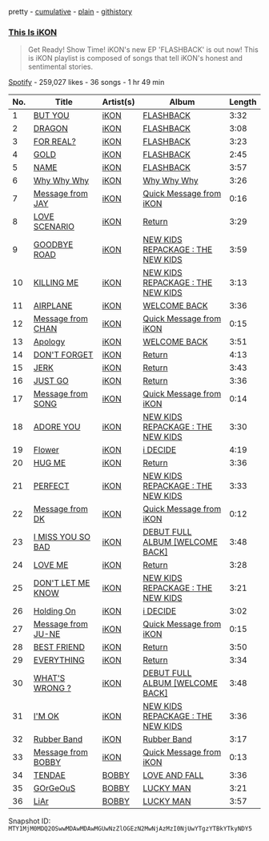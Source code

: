 pretty - [cumulative](/playlists/cumulative/37i9dQZF1DWYCAWH52fMdQ.md) - [plain](/playlists/plain/37i9dQZF1DWYCAWH52fMdQ) - [githistory](https://github.githistory.xyz/mackorone/spotify-playlist-archive/blob/main/playlists/plain/37i9dQZF1DWYCAWH52fMdQ)

### [This Is iKON](https://open.spotify.com/playlist/37i9dQZF1DWYCAWH52fMdQ)

> Get Ready! Show Time! iKON's new EP 'FLASHBACK' is out now! This is iKON playlist is composed of songs that tell iKON's honest and sentimental stories.

[Spotify](https://open.spotify.com/user/spotify) - 259,027 likes - 36 songs - 1 hr 49 min

| No. | Title | Artist(s) | Album | Length |
|---|---|---|---|---|
| 1 | [BUT YOU](https://open.spotify.com/track/7IqYkjcFnqKPmwg6lWxXYv) | [iKON](https://open.spotify.com/artist/5qRSs6mvI17zrkJpOHkCoM) | [FLASHBACK](https://open.spotify.com/album/3BJeKM18j6QBKLjYVNzgkm) | 3:32 |
| 2 | [DRAGON](https://open.spotify.com/track/5R42s7zQ9SrbnwXUF8j1Bo) | [iKON](https://open.spotify.com/artist/5qRSs6mvI17zrkJpOHkCoM) | [FLASHBACK](https://open.spotify.com/album/3BJeKM18j6QBKLjYVNzgkm) | 3:08 |
| 3 | [FOR REAL?](https://open.spotify.com/track/1GFUkeJaJejAQlrfV8XhG2) | [iKON](https://open.spotify.com/artist/5qRSs6mvI17zrkJpOHkCoM) | [FLASHBACK](https://open.spotify.com/album/3BJeKM18j6QBKLjYVNzgkm) | 3:23 |
| 4 | [GOLD](https://open.spotify.com/track/4NCRY9JMDIc0qqLZbQA4ln) | [iKON](https://open.spotify.com/artist/5qRSs6mvI17zrkJpOHkCoM) | [FLASHBACK](https://open.spotify.com/album/3BJeKM18j6QBKLjYVNzgkm) | 2:45 |
| 5 | [NAME](https://open.spotify.com/track/3EYErXyQpVtbC7DoZE7lDr) | [iKON](https://open.spotify.com/artist/5qRSs6mvI17zrkJpOHkCoM) | [FLASHBACK](https://open.spotify.com/album/3BJeKM18j6QBKLjYVNzgkm) | 3:57 |
| 6 | [Why Why Why](https://open.spotify.com/track/0br4r9VlPdofrWXxPorlYd) | [iKON](https://open.spotify.com/artist/5qRSs6mvI17zrkJpOHkCoM) | [Why Why Why](https://open.spotify.com/album/7M784rTDL5CaHN250ibG1Q) | 3:26 |
| 7 | [Message from JAY](https://open.spotify.com/track/7vjS3r2Ddpt1kPRGLe4Yg9) | [iKON](https://open.spotify.com/artist/5qRSs6mvI17zrkJpOHkCoM) | [Quick Message from iKON](https://open.spotify.com/album/3Qs0xgKSup83mZYEu4zMkx) | 0:16 |
| 8 | [LOVE SCENARIO](https://open.spotify.com/track/3d3ELsqKlQ7WA0a10Isu3l) | [iKON](https://open.spotify.com/artist/5qRSs6mvI17zrkJpOHkCoM) | [Return](https://open.spotify.com/album/7th9VLudqM04TpG8hNE1pb) | 3:29 |
| 9 | [GOODBYE ROAD](https://open.spotify.com/track/0Oa0m93JdO4xKEMz8T2UZk) | [iKON](https://open.spotify.com/artist/5qRSs6mvI17zrkJpOHkCoM) | [NEW KIDS REPACKAGE : THE NEW KIDS](https://open.spotify.com/album/6RZYa7F18bu7mmeT8qxWqh) | 3:59 |
| 10 | [KILLING ME](https://open.spotify.com/track/1IbpTcFDHRD87cGQOhVCDP) | [iKON](https://open.spotify.com/artist/5qRSs6mvI17zrkJpOHkCoM) | [NEW KIDS REPACKAGE : THE NEW KIDS](https://open.spotify.com/album/6RZYa7F18bu7mmeT8qxWqh) | 3:13 |
| 11 | [AIRPLANE](https://open.spotify.com/track/1ZfVxNlKpUHv8ZA8ri59nX) | [iKON](https://open.spotify.com/artist/5qRSs6mvI17zrkJpOHkCoM) | [WELCOME BACK](https://open.spotify.com/album/7ucQWqF05jeaZiqCSI0L85) | 3:36 |
| 12 | [Message from CHAN](https://open.spotify.com/track/3sfnKufxx2X4qPrwMSOEKL) | [iKON](https://open.spotify.com/artist/5qRSs6mvI17zrkJpOHkCoM) | [Quick Message from iKON](https://open.spotify.com/album/3Qs0xgKSup83mZYEu4zMkx) | 0:15 |
| 13 | [Apology](https://open.spotify.com/track/0bBrEmo01hYu6gBz4UW9Q8) | [iKON](https://open.spotify.com/artist/5qRSs6mvI17zrkJpOHkCoM) | [WELCOME BACK](https://open.spotify.com/album/7ucQWqF05jeaZiqCSI0L85) | 3:51 |
| 14 | [DON'T FORGET](https://open.spotify.com/track/0enqhUkjhENOS0x7z9JwgL) | [iKON](https://open.spotify.com/artist/5qRSs6mvI17zrkJpOHkCoM) | [Return](https://open.spotify.com/album/7th9VLudqM04TpG8hNE1pb) | 4:13 |
| 15 | [JERK](https://open.spotify.com/track/5l9yN1JROmX6QptM6n4R9C) | [iKON](https://open.spotify.com/artist/5qRSs6mvI17zrkJpOHkCoM) | [Return](https://open.spotify.com/album/7th9VLudqM04TpG8hNE1pb) | 3:43 |
| 16 | [JUST GO](https://open.spotify.com/track/7m5Dx1L76Gxnb7osbw8Cdi) | [iKON](https://open.spotify.com/artist/5qRSs6mvI17zrkJpOHkCoM) | [Return](https://open.spotify.com/album/7th9VLudqM04TpG8hNE1pb) | 3:36 |
| 17 | [Message from SONG](https://open.spotify.com/track/3xEvHQZQiypyHVOeJ0Q8mf) | [iKON](https://open.spotify.com/artist/5qRSs6mvI17zrkJpOHkCoM) | [Quick Message from iKON](https://open.spotify.com/album/3Qs0xgKSup83mZYEu4zMkx) | 0:14 |
| 18 | [ADORE YOU](https://open.spotify.com/track/32DeerIMaoGPYUfopOOL40) | [iKON](https://open.spotify.com/artist/5qRSs6mvI17zrkJpOHkCoM) | [NEW KIDS REPACKAGE : THE NEW KIDS](https://open.spotify.com/album/6RZYa7F18bu7mmeT8qxWqh) | 3:30 |
| 19 | [Flower](https://open.spotify.com/track/4BFbn9GneqRPCSK2NLuiyq) | [iKON](https://open.spotify.com/artist/5qRSs6mvI17zrkJpOHkCoM) | [i DECIDE](https://open.spotify.com/album/2UUuQ8lbbd04xl42Qt6Zy3) | 4:19 |
| 20 | [HUG ME](https://open.spotify.com/track/4lhcOa69hv4J74sGtPeglB) | [iKON](https://open.spotify.com/artist/5qRSs6mvI17zrkJpOHkCoM) | [Return](https://open.spotify.com/album/7th9VLudqM04TpG8hNE1pb) | 3:36 |
| 21 | [PERFECT](https://open.spotify.com/track/07Rv1FBuo9Y7beydS0u9gW) | [iKON](https://open.spotify.com/artist/5qRSs6mvI17zrkJpOHkCoM) | [NEW KIDS REPACKAGE : THE NEW KIDS](https://open.spotify.com/album/6RZYa7F18bu7mmeT8qxWqh) | 3:33 |
| 22 | [Message from DK](https://open.spotify.com/track/3EY0u3x9YTBsk7j1W2zDHW) | [iKON](https://open.spotify.com/artist/5qRSs6mvI17zrkJpOHkCoM) | [Quick Message from iKON](https://open.spotify.com/album/3Qs0xgKSup83mZYEu4zMkx) | 0:12 |
| 23 | [I MISS YOU SO BAD](https://open.spotify.com/track/3KNUQPxl7F4Lz10KL0vZOp) | [iKON](https://open.spotify.com/artist/5qRSs6mvI17zrkJpOHkCoM) | [DEBUT FULL ALBUM \[WELCOME BACK\]](https://open.spotify.com/album/1xsNJgTK34ByVUPzQK02Ds) | 3:48 |
| 24 | [LOVE ME](https://open.spotify.com/track/6OCwktCtDcutcJiD0XtDhQ) | [iKON](https://open.spotify.com/artist/5qRSs6mvI17zrkJpOHkCoM) | [Return](https://open.spotify.com/album/7th9VLudqM04TpG8hNE1pb) | 3:28 |
| 25 | [DON'T LET ME KNOW](https://open.spotify.com/track/2Q8GlJ9FGvtnOLQCXcQPto) | [iKON](https://open.spotify.com/artist/5qRSs6mvI17zrkJpOHkCoM) | [NEW KIDS REPACKAGE : THE NEW KIDS](https://open.spotify.com/album/6RZYa7F18bu7mmeT8qxWqh) | 3:21 |
| 26 | [Holding On](https://open.spotify.com/track/2rN22VtpXTI1qcnrPVm3pO) | [iKON](https://open.spotify.com/artist/5qRSs6mvI17zrkJpOHkCoM) | [i DECIDE](https://open.spotify.com/album/2UUuQ8lbbd04xl42Qt6Zy3) | 3:02 |
| 27 | [Message from JU\-NE](https://open.spotify.com/track/2GHtGinUSMINTNHnvGBqja) | [iKON](https://open.spotify.com/artist/5qRSs6mvI17zrkJpOHkCoM) | [Quick Message from iKON](https://open.spotify.com/album/3Qs0xgKSup83mZYEu4zMkx) | 0:15 |
| 28 | [BEST FRIEND](https://open.spotify.com/track/1AhfmrzSrDmOIstpRO9wTI) | [iKON](https://open.spotify.com/artist/5qRSs6mvI17zrkJpOHkCoM) | [Return](https://open.spotify.com/album/7th9VLudqM04TpG8hNE1pb) | 3:50 |
| 29 | [EVERYTHING](https://open.spotify.com/track/6aIjd7n2vFajtP2hYVsARt) | [iKON](https://open.spotify.com/artist/5qRSs6mvI17zrkJpOHkCoM) | [Return](https://open.spotify.com/album/7th9VLudqM04TpG8hNE1pb) | 3:34 |
| 30 | [WHAT'S WRONG ?](https://open.spotify.com/track/5j6DlZe93zQZbRI9KnGine) | [iKON](https://open.spotify.com/artist/5qRSs6mvI17zrkJpOHkCoM) | [DEBUT FULL ALBUM \[WELCOME BACK\]](https://open.spotify.com/album/1xsNJgTK34ByVUPzQK02Ds) | 3:48 |
| 31 | [I'M OK](https://open.spotify.com/track/3j14qtAI9kueKAxtjYYjsZ) | [iKON](https://open.spotify.com/artist/5qRSs6mvI17zrkJpOHkCoM) | [NEW KIDS REPACKAGE : THE NEW KIDS](https://open.spotify.com/album/6RZYa7F18bu7mmeT8qxWqh) | 3:36 |
| 32 | [Rubber Band](https://open.spotify.com/track/4FMhacfObjPJuLIyPBjc0K) | [iKON](https://open.spotify.com/artist/5qRSs6mvI17zrkJpOHkCoM) | [Rubber Band](https://open.spotify.com/album/11HqY96LRgUCeLnMLWVSBW) | 3:17 |
| 33 | [Message from BOBBY](https://open.spotify.com/track/1yrvLVj5LSTCf9iR4sBFBF) | [iKON](https://open.spotify.com/artist/5qRSs6mvI17zrkJpOHkCoM) | [Quick Message from iKON](https://open.spotify.com/album/3Qs0xgKSup83mZYEu4zMkx) | 0:13 |
| 34 | [TENDAE](https://open.spotify.com/track/3wdQ9ZioKOzHIs6hA0x88u) | [BOBBY](https://open.spotify.com/artist/7ieMQQDR0bdBPz572mtxwS) | [LOVE AND FALL](https://open.spotify.com/album/5kAYE49gc7C6sRofjnxBbO) | 3:36 |
| 35 | [GOrGeOuS](https://open.spotify.com/track/5hs5J3f6lH9v286otiDBeS) | [BOBBY](https://open.spotify.com/artist/7ieMQQDR0bdBPz572mtxwS) | [LUCKY MAN](https://open.spotify.com/album/2dY5DQcOw6DiVpmbDNRm5e) | 3:21 |
| 36 | [LiAr](https://open.spotify.com/track/1vOvHNRKQs8sriDTok0TC5) | [BOBBY](https://open.spotify.com/artist/7ieMQQDR0bdBPz572mtxwS) | [LUCKY MAN](https://open.spotify.com/album/2dY5DQcOw6DiVpmbDNRm5e) | 3:57 |

Snapshot ID: `MTY1MjM0MDQ2OSwwMDAwMDAwMGUwNzZlOGEzN2MwNjAzMzI0NjUwYTgzYTBkYTkyNDY5`
